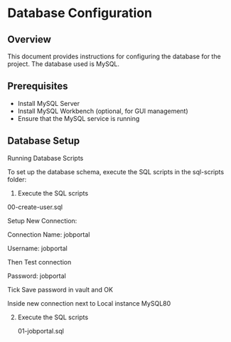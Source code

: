 # Database Configuration

## Overview
This document provides instructions for configuring the database for the project. The database used is MySQL.

## Prerequisites
- Install MySQL Server
- Install MySQL Workbench (optional, for GUI management)
- Ensure that the MySQL service is running

## Database Setup

Running Database Scripts

To set up the database schema, execute the SQL scripts in the sql-scripts folder:

1. Execute the SQL scripts

  00-create-user.sql
  
  Setup New Connection:
  
  Connection Name: jobportal
  
  Username: jobportal
  
  Then Test connection
  
  Password: jobportal
  
  Tick Save password in vault and OK
  
  Inside new connection next to Local instance MySQL80

2. Execute the SQL scripts

   01-jobportal.sql




